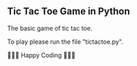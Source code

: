 ## Tic Tac Toe Game in Python

The basic game of tic tac toe.

To play please run the file "tictactoe.py".

👨🏻‍💻 Happy Coding 👩🏻‍💻
